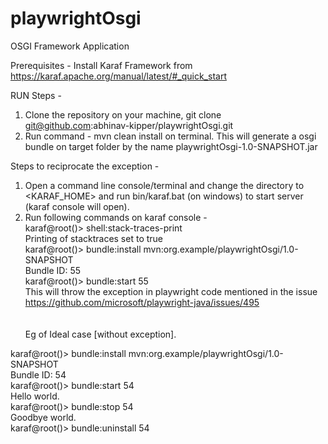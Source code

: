 # playwrightOsgi
OSGI Framework Application 

Prerequisites - 
Install Karaf Framework from https://karaf.apache.org/manual/latest/#_quick_start

RUN Steps -

1. Clone the repository on your machine, git clone git@github.com:abhinav-kipper/playwrightOsgi.git
2. Run command - mvn clean install on terminal. This will generate a osgi bundle on target folder by the name 
playwrightOsgi-1.0-SNAPSHOT.jar 


Steps to reciprocate the exception - 

1. Open a command line console/terminal and change the directory to <KARAF_HOME> and run  bin/karaf.bat (on windows) to start server (karaf console will open).
2. Run following commands on karaf console - <br>
karaf@root()> shell:stack-traces-print <br>
Printing of stacktraces set to true <br>
karaf@root()> bundle:install mvn:org.example/playwrightOsgi/1.0-SNAPSHOT <br>
Bundle ID: 55 <br>
karaf@root()> bundle:start 55 <br>
This will throw the exception in playwright code mentioned in the issue https://github.com/microsoft/playwright-java/issues/495 <br><br><br>
Eg of Ideal case [without exception]. <br>

karaf@root()> bundle:install mvn:org.example/playwrightOsgi/1.0-SNAPSHOT <br>
Bundle ID: 54 <br>
karaf@root()> bundle:start 54 <br>
Hello world. <br>
karaf@root()> bundle:stop 54 <br>
Goodbye world.<br>
karaf@root()> bundle:uninstall 54<br>


